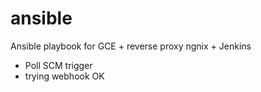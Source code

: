 # ansible
Ansible playbook for GCE + reverse proxy ngnix + Jenkins
+ Poll SCM trigger
+ trying webhook
OK
